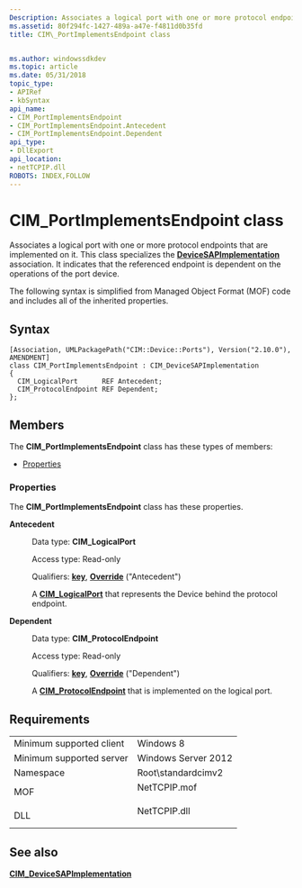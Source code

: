 ```yaml
---
Description: Associates a logical port with one or more protocol endpoints that are implemented on it.
ms.assetid: 80f294fc-1427-489a-a47e-f4811d0b35fd
title: CIM\_PortImplementsEndpoint class


ms.author: windowssdkdev
ms.topic: article
ms.date: 05/31/2018
topic_type: 
- APIRef
- kbSyntax
api_name: 
- CIM_PortImplementsEndpoint
- CIM_PortImplementsEndpoint.Antecedent
- CIM_PortImplementsEndpoint.Dependent
api_type: 
- DllExport
api_location: 
- netTCPIP.dll
ROBOTS: INDEX,FOLLOW
---
```


# CIM\_PortImplementsEndpoint class

Associates a logical port with one or more protocol endpoints that are implemented on it. This class specializes the [**DeviceSAPImplementation**](cim-devicesapimplementation.md) association. It indicates that the referenced endpoint is dependent on the operations of the port device.

The following syntax is simplified from Managed Object Format (MOF) code and includes all of the inherited properties.

## Syntax

``` syntax
[Association, UMLPackagePath("CIM::Device::Ports"), Version("2.10.0"), AMENDMENT]
class CIM_PortImplementsEndpoint : CIM_DeviceSAPImplementation
{
  CIM_LogicalPort      REF Antecedent;
  CIM_ProtocolEndpoint REF Dependent;
};
```

## Members

The **CIM\_PortImplementsEndpoint** class has these types of members:

-   [Properties](#properties)

### Properties

The **CIM\_PortImplementsEndpoint** class has these properties.

<dl> <dt>

**Antecedent**
</dt> <dd> <dl> <dt>

Data type: **CIM\_LogicalPort**
</dt> <dt>

Access type: Read-only
</dt> <dt>

Qualifiers: [**key**](/windows/win32/wmisdk/key-qualifier), [**Override**](/windows/win32/wmisdk/standard-qualifiers) ("Antecedent")
</dt> </dl>

A [**CIM\_LogicalPort**](cim-logicalport.md) that represents the Device behind the protocol endpoint.

</dd> <dt>

**Dependent**
</dt> <dd> <dl> <dt>

Data type: **CIM\_ProtocolEndpoint**
</dt> <dt>

Access type: Read-only
</dt> <dt>

Qualifiers: [**key**](/windows/win32/wmisdk/key-qualifier), [**Override**](/windows/win32/wmisdk/standard-qualifiers) ("Dependent")
</dt> </dl>

A [**CIM\_ProtocolEndpoint**](cim-protocolendpoint.md) that is implemented on the logical port.

</dd> </dl>

## Requirements



|                                     |                                                                                         |
|-------------------------------------|-----------------------------------------------------------------------------------------|
| Minimum supported client<br/> | Windows 8<br/>                                                                    |
| Minimum supported server<br/> | Windows Server 2012<br/>                                                          |
| Namespace<br/>                | Root\\standardcimv2<br/>                                                          |
| MOF<br/>                      | <dl> <dt>NetTCPIP.mof</dt> </dl> |
| DLL<br/>                      | <dl> <dt>NetTCPIP.dll</dt> </dl> |



## See also

<dl> <dt>

[**CIM\_DeviceSAPImplementation**](cim-devicesapimplementation.md)
</dt> </dl>

 

